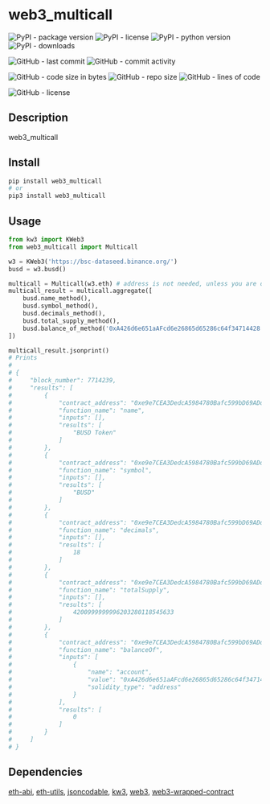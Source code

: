 # web3_multicall

![PyPI - package version](https://img.shields.io/pypi/v/web3_multicall?logo=pypi&style=flat-square)
![PyPI - license](https://img.shields.io/pypi/l/web3_multicall?label=package%20license&style=flat-square)
![PyPI - python version](https://img.shields.io/pypi/pyversions/web3_multicall?logo=pypi&style=flat-square)
![PyPI - downloads](https://img.shields.io/pypi/dm/web3_multicall?logo=pypi&style=flat-square)

![GitHub - last commit](https://img.shields.io/github/last-commit/kkristof200/py_web3_multicall?style=flat-square)
![GitHub - commit activity](https://img.shields.io/github/commit-activity/m/kkristof200/py_web3_multicall?style=flat-square)

![GitHub - code size in bytes](https://img.shields.io/github/languages/code-size/kkristof200/py_web3_multicall?style=flat-square)
![GitHub - repo size](https://img.shields.io/github/repo-size/kkristof200/py_web3_multicall?style=flat-square)
![GitHub - lines of code](https://img.shields.io/tokei/lines/github/kkristof200/py_web3_multicall?style=flat-square)

![GitHub - license](https://img.shields.io/github/license/kkristof200/py_web3_multicall?label=repo%20license&style=flat-square)

## Description

web3_multicall

## Install

~~~~bash
pip install web3_multicall
# or
pip3 install web3_multicall
~~~~

## Usage

~~~~python
from kw3 import KWeb3
from web3_multicall import Multicall

w3 = KWeb3('https://bsc-dataseed.binance.org/')
busd = w3.busd()

multicall = Multicall(w3.eth) # address is not needed, unless you are on an unsupported  chain (check 'web3_multicall/models/enums/network.py')
multicall_result = multicall.aggregate([
    busd.name_method(),
    busd.symbol_method(),
    busd.decimals_method(),
    busd.total_supply_method(),
    busd.balance_of_method('0xA426d6e651aAFcd6e26865d65286c64f34714428')
])

multicall_result.jsonprint()
# Prints
# 
# {
#     "block_number": 7714239,
#     "results": [
#         {
#             "contract_address": "0xe9e7CEA3DedcA5984780Bafc599bD69ADd087D56",
#             "function_name": "name",
#             "inputs": [],
#             "results": [
#                 "BUSD Token"
#             ]
#         },
#         {
#             "contract_address": "0xe9e7CEA3DedcA5984780Bafc599bD69ADd087D56",
#             "function_name": "symbol",
#             "inputs": [],
#             "results": [
#                 "BUSD"
#             ]
#         },
#         {
#             "contract_address": "0xe9e7CEA3DedcA5984780Bafc599bD69ADd087D56",
#             "function_name": "decimals",
#             "inputs": [],
#             "results": [
#                 18
#             ]
#         },
#         {
#             "contract_address": "0xe9e7CEA3DedcA5984780Bafc599bD69ADd087D56",
#             "function_name": "totalSupply",
#             "inputs": [],
#             "results": [
#                 4200999999996203280118545633
#             ]
#         },
#         {
#             "contract_address": "0xe9e7CEA3DedcA5984780Bafc599bD69ADd087D56",
#             "function_name": "balanceOf",
#             "inputs": [
#                 {
#                     "name": "account",
#                     "value": "0xA426d6e651aAFcd6e26865d65286c64f34714428",
#                     "solidity_type": "address"
#                 }
#             ],
#             "results": [
#                 0
#             ]
#         }
#     ]
# }
~~~~

## Dependencies

[eth-abi](https://pypi.org/project/eth-abi), [eth-utils](https://pypi.org/project/eth-utils), [jsoncodable](https://pypi.org/project/jsoncodable), [kw3](https://pypi.org/project/kw3), [web3](https://pypi.org/project/web3), [web3-wrapped-contract](https://pypi.org/project/web3-wrapped-contract)